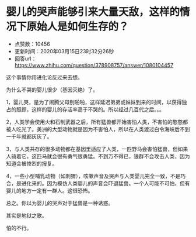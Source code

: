 # 婴儿的哭声能够引来大量天敌，这样的情况下原始人是如何生存的？
- 点赞数：10456
- 更新时间：2020年03月15日23时32分26秒
- 回答url：https://www.zhihu.com/question/378908757/answer/1080104457
<body>
 <p data-pid="uTkKpU3h">这个事情你用进化论反过来去想。</p>
 <p data-pid="GP7gJjxr">为什么不哭的婴儿很少（基因灭绝）了。</p>
 <p data-pid="uH-t1Qh4">1，婴儿哭，是为了闹腾父母别啪啪，这样延迟弟弟或妹妹到来的时间，以获得独占的照顾，这样的婴儿的存活率高于不哭的。所以经过几百代之后。。。</p>
 <p data-pid="1BS3M8TC">2，人类学会使用火和石制武器之后，所有猛兽都开始害怕人类，不害怕的憨憨都被人吃光了。美洲的大型动物就是因为不害怕人，所以在人类渡过白令海峡后不到一千年就都灰灰了。</p>
 <p data-pid="Bs-ebLJ8">3，与人类共存的很多动物都在基因里适应了人类，一匹野马会害怕猛兽，但如果人骑着它，这匹马就会很有勇气很勇猛。不到万不得已，狼群不会攻击人类，因为知道会被惨烈的报复。</p>
 <p data-pid="86reS2rE">4，一些小型哺乳动物（如刺猬），咳嗽声音及哭声与人类婴儿完全一致，不是巧合，是进化来的。因为模仿人类婴儿的声音会吓退猛兽。一个人可能不可怕，但有婴儿的地方一定有一群人。这很恐怖。</p>
 <p data-pid="8DXXTSwA">总之。你以为婴儿的哭声对于猛兽是一种诱惑。</p>
 <p data-pid="W5cxlnq5">其实是地狱之歌。</p>
 <p data-pid="MOW456mh">怕的不行。</p>
</body>